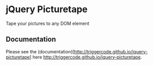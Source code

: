 # jQuery Picturetape

Tape your pictures to any DOM element

## Documentation

Please see the (documentation)[http://triggercode.github.io/jquery-picturetape] here http://triggercode.github.io/jquery-picturetape.